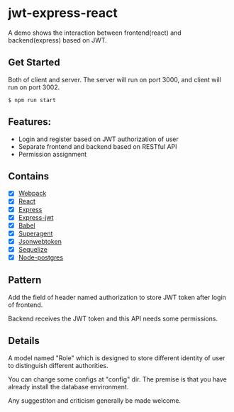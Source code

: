 jwt-express-react
=====
A demo shows the interaction between frontend(react) and backend(express) based on JWT.

## Get Started
Both of client and server. The server will run on port 3000, and client will run on port 3002.
```
$ npm run start
```


## Features: 
 - Login and register based on JWT authorization of user
 - Separate frontend and backend based on RESTful API
 - Permission assignment

## Contains

- [x] [Webpack](https://webpack.github.io)
- [x] [React](https://facebook.github.io/react/)
- [x] [Express](https://github.com/expressjs/express)
- [x] [Express-jwt](https://github.com/auth0/express-jwt)
- [x] [Babel](https://babeljs.io/)
- [x] [Superagent](https://github.com/visionmedia/superagent)
- [x] [Jsonwebtoken](https://github.com/auth0/node-jsonwebtoken)
- [x] [Sequelize](https://github.com/sequelize/sequelize)
- [x] [Node-postgres](https://github.com/brianc/node-postgres)

## Pattern
Add the field of header named authorization to store JWT token after login of frontend.

Backend receives the JWT token and this API needs some permissions.

## Details

A model named "Role" which is designed to store different identity of user to distinguish different authorities.

You can change some configs at "config" dir. The premise is that you have already install the database environment.

Any suggestiton and criticism generally be made welcome.
